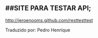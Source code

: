 ##SITE PARA TESTAR API; 
---


http://jeroenooms.github.com/resttesttest

Traduzido por: Pedro Henrique